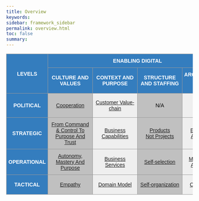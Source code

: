 ```yaml
---
title: Overview
keywords:
sidebar: framework_sidebar
permalink: overview.html
toc: false
summary:
---
```


<style type="text/css">
.tg  {border-collapse:collapse;border-spacing:0;border-color:#999;vertical-align:middle}
.tg td{font-family:Arial, sans-serif;font-size:14px;padding:10px 5px;border-style:solid;border-width:1px;overflow:hidden;word-break:normal;border-color:#999;vertical-align:middle}
.tg th{font-family:Arial, sans-serif;font-size:14px;font-weight:normal;padding:10px 5px;border-style:solid;border-width:1px;overflow:hidden;word-break:normal;border-color:#999;vertical-align:middle}
.tg .tg-2thk{background-color:#347dbe;color:#ffffff;text-align:center;font-weight:bold;border-color:#999;vertical-align:middle}
.tg .tg-1jmy{background-color:#347dbe;color:#ffffff;text-align:center;font-weight:bold;border-color:#999;vertical-align:middle}
.tg .tg-944b{background-color:#ffffff;color:#ffffff;text-align:center;max-width:5px;border-color:#999;vertical-align:middle}
.tg .tg-6997{background-color:#ffffff;color:#000000;text-align:center;border-color:#999;vertical-align:middle}
.tg .tg-qems{background-color:#c0c0c0;color:#000000;text-align:center;min-width:110px;border-color:#999;vertical-align:middle}
.tg .tg-tr94{background-color:#efefef;color:#000000;text-align:center;min-width:110px;border-color:#999;vertical-align:middle}
</style>
<table class="tg">
<tr>
<th class="tg-1jmy" rowspan="2">LEVELS</th>
<th class="tg-1jmy" colspan="4">ENABLING DIGITAL</th>
<th class="tg-1jmy" colspan="4">BEING DIGITAL</th>
</tr>
<tr>
<td class="tg-1jmy">CULTURE AND VALUES</td>
<td class="tg-1jmy">CONTEXT AND PURPOSE</td>
<td class="tg-1jmy">STRUCTURE AND STAFFING</td>
<td class="tg-1jmy">ARCHITECTURE AND<br>DESIGN</td>
<td class="tg-1jmy">BUILD</td>
<td class="tg-1jmy">SHIP</td>
<td class="tg-1jmy">RUN</td>
<td class="tg-1jmy">CHANGE</td>
</tr>
<tr>
<td class="tg-2thk">POLITICAL</td>
<td class="tg-qems"><a href="cooperation.html" title=" ">Cooperation</a></td>
<td class="tg-tr94"><a href="customer-value-chain.html" title=" ">Customer Value-chain</a></td>
<td class="tg-qems"><p title="Not Applicable">N/A</p></td>
<td class="tg-tr94"><p title="Not Applicable">N/A</p></td>
<td class="tg-qems"><a href="open-source-first.html" title=" ">Open Source First</a></td>
<td class="tg-tr94"><a href="time-to-customer-value.html" title=" ">Time to Customer Value</a></td>
<td class="tg-qems"><p title="Not Applicable">N/A</p></td>
<td class="tg-tr94"><p title="Not Applicable">N/A</p></td>
</tr>
<tr>
<td class="tg-2thk">STRATEGIC</td>
<td class="tg-qems"><a href="from-command-control-to-purpose-and-trust.html" title="Imagine a world where people wake up inspired to go to work, a world in which trust and loyalty are the rule rather than the exception">From Command & Control To Purpose And Trust</a></td>
<td class="tg-tr94"><a href="business-capabilities.html" title="Capabilities-Driven Strategy enable companies to become more coherent and to gain a right to win in the markets in which they have decided to compete. Applying a capabilities lens changes how executives make important strategic decisions">Business Capabilities</a></td>
<td class="tg-qems"><a href="products-not-projects.html" title=" ">Products<br>Not Projects</a></td>
<td class="tg-tr94"><a href="evolutionary-architecture.html" title=" ">Evolutionary Architecture</a></td>
<td class="tg-qems"><a href="dont-build-what-can-be-used-or-bought.html" title=" ">Don’t Build, What Can Be Used Or Bought</a></td>
<td class="tg-tr94"><a href="created-and-proven-by-doing.html" title=" ">Created And Proven By Doing</a></td>
<td class="tg-qems"><a href="cloud-only.html" title=" ">Cloud-only</a></td>
<td class="tg-tr94"><a href="continuous-improvement.html" title="Continuous improvement is not just a fancy word.
It is a natural process which aims to improve our current situation. We don’t want to work harder if we can achieve the same or better result by working smarter. In other words, we want to eliminate all work that isn’t absolutely necessary">Continuous Improvement</a></td>
</tr>
<tr>
<td class="tg-2thk">OPERATIONAL</td>
<td class="tg-qems"><a href="autonomy-mastery-and-purpose.html" title="To motivate employees who work beyond basic tasks, give them these three factors to increase performance and satisfaction; Autonomy, Mastery and Purpose">Autonomy, Mastery And Purpose</a></td>
<td class="tg-tr94"><a href="business-services.html" title=" ">Business Services</a></td>
<td class="tg-qems"><a href="self-selection.html" title=" ">Self-selection</a></td>
<td class="tg-tr94"><a href="microservices-architecture.html" title=" ">Microservices Architecture</a></td>
<td class="tg-qems"><a href="respect-the-bounded-context.html" title=" ">Respect The Bounded Context</a></td>
<td class="tg-tr94"><a href="optimize-for-speed-not-efficiency.html" title=" ">Optimize For Speed, Not Efficiency</a></td>
<td class="tg-qems"><a href="self-service-services.html" title="Self-service is over the phone, web, and email to facilitate customer interactions using automation. Self-service software and self-service apps (for example online banking apps, web portals with shops, self-service check-in at the airport) become increasingly common.">Self-service Services</a></td>
<td class="tg-tr94"><a href="observe-orient-decide-act.html" title="By deploying a change and measuring its effects, the team gain confidence that any software change is reliable, performant, and affects the metric of interest, confirming any hypothesis">Observe, Orient, Decide and Act</a></td>
</tr>
<tr>
<td class="tg-2thk">TACTICAL</td>
<td class="tg-qems"><a href="empathy.html" title=" ">Empathy</a></td>
<td class="tg-tr94"><a href="domain-model.html" title=" ">Domain Model</a></td>
<td class="tg-qems"><a href="self-organization.html" title=" ">Self-organization</a></td>
<td class="tg-tr94"><a href="cloud-native.html" title=" ">Cloud Native</a></td>
<td class="tg-qems"><a href="technical-excellence.html" title=" ">Technical Excellence</a></td>
<td class="tg-tr94"><a href="continuous-deployment.html" title=" ">Continuous Deployment</a></td>
<td class="tg-qems"><a href="you-build-it-you-run-it.html" title=" ">“You Build It,<br>You Run It.”</a></td>
<td class="tg-tr94"><a href="metrics-driven-development.html" title="Metrics-Driven Development (MDD) The use of real-time metrics to drive rapid, precise, and granular software iterations. MDD is an emerging term developing from the practices of continuous integration, continuous delivery, dev ops, and agile software methodologies">Metrics-Driven Development</a></td>
</tr>
</table>
